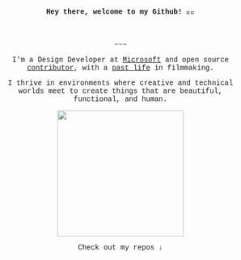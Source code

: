 <h4 align="center" style="font-family: 'Courier New'; font-weight: 700;">
  Hey there, welcome to my Github! 👋🏼
</h4>

<br>

<p align="center" style="font-family: 'Courier New';">
  ~~~
</p>

<p align="center" style="font-family: 'Courier New';">
  I'm a Design Developer at <a href="https://github.com/microsoft">Microsoft</a> and open source <a href="https://councildataproject.org/">contributor</a>, with a <a href="https://www.cut.com/">past life</a> in filmmaking.
</p>

<p align="center" style="font-family: 'Courier New';">
  I thrive in environments where creative and technical worlds meet to create things that are beautiful, functional, and human.
</p>

<p align="center">
  <img width="250" src="https://media.giphy.com/media/69jtJ7EgteRXVpASSN/source.gif">
</p>

<p align="center" style="font-family: 'Courier New';">
  Check out my repos ↓
</p>